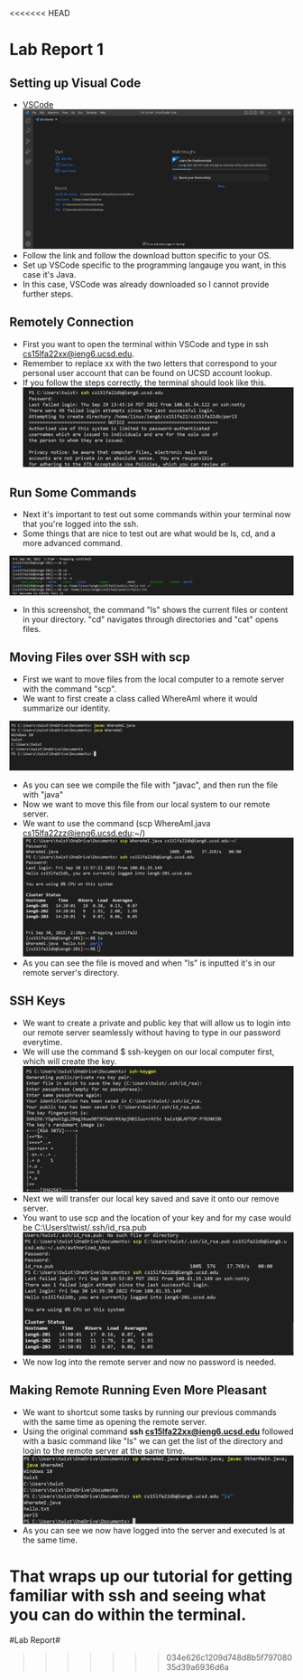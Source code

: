 <<<<<<< HEAD
# Lab Report 1 #
## Setting up Visual Code ##

* [VSCode](https://code.visualstudio.com/download)
![Image](vscode.png)
* Follow the link and follow the download button specific to your OS.
* Set up VSCode specific to the programming langauge you want, in this case it's Java.
* In this case, VSCode was already downloaded so I cannot provide further steps.

## Remotely Connection ##
* First you want to open the terminal within VSCode and type in ssh cs15lfa22xx@ieng6.ucsd.edu.
* Remember to replace xx with the two letters that correspond to your personal user account that can be found on UCSD account lookup.
* If you follow the steps correctly, the terminal should look like this.
    ![Image](login.png)

## Run Some Commands ##
* Next it's important to test out some commands within your terminal now that you're logged into the ssh.
* Some things that are nice to test out are what would be ls, cd, and a more advanced command.


![Image](commands.png)
* In this screenshot, the command "ls" shows the current files or content in your directory. "cd" navigates through directories and "cat" opens files.

## Moving Files over SSH with scp ##
* First we want to move files from the local computer to a remote server with the command "scp".
* We want to first create a class called WhereAmI where it would summarize our identity.

![Image](whereamI.png)
* As you can see we compile the file with "javac", and then run the file with "java"
* Now we want to move this file from our local system to our remote server.
* We want to use the command (scp WhereAmI.java cs15lfa22zz@ieng6.ucsd.edu:~/)
![Image](scp.png)
* As you can see the file is moved and when "ls" is inputted it's in our remote server's directory.

## SSH Keys ##
* We want to create a private and public key that will allow us to login into our remote server seamlessly without having to type in our password everytime.
* We will use the command $ ssh-keygen on our local computer first, which will create the key.
![Image](ssh-key].png)
* Next we will transfer our local key saved and save it onto our remove server.
* You want to use scp and the location of your key and for my case would be C:\Users\twist/.ssh/id_rsa.pub
![Image](ssh.png)
* We now log into the remote server and now no password is needed.


## Making Remote Running Even More Pleasant ##
* We want to shortcut some tasks by running our previous commands with the same time as opening the remote server.
* Using the original command **ssh cs15lfa22xx@ieng6.ucsd.edu** followed with a basic command like "ls" we can get the list of the directory and login to the remote server at the same time.
![Image](more_commands.png)
* As you can see we now have logged into the server and executed ls at the same time.

**That wraps up our tutorial for getting familiar with ssh and seeing what you can do within the terminal.**
=======
#Lab Report#
>>>>>>> 034e626c1209d748d8b5f79708035d39a6936d6a
